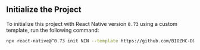 ## Initialize the Project

To initialize this project with React Native version `0.73` using a custom template, run the following command:

```bash
npx react-native@^0.73 init NIN --template https://github.com/BIOZHC-DD/rn-kit.git


